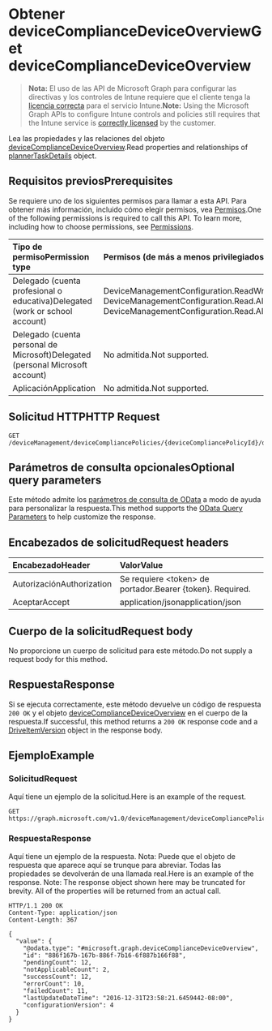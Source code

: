 # <a name="get-devicecompliancedeviceoverview"></a><span data-ttu-id="24f4a-101">Obtener deviceComplianceDeviceOverview</span><span class="sxs-lookup"><span data-stu-id="24f4a-101">Get deviceComplianceDeviceOverview</span></span>

> <span data-ttu-id="24f4a-102">**Nota:** El uso de las API de Microsoft Graph para configurar las directivas y los controles de Intune requiere que el cliente tenga la [licencia correcta](https://go.microsoft.com/fwlink/?linkid=839381) para el servicio Intune.</span><span class="sxs-lookup"><span data-stu-id="24f4a-102">**Note:** Using the Microsoft Graph APIs to configure Intune controls and policies still requires that the Intune service is [correctly licensed](https://go.microsoft.com/fwlink/?linkid=839381) by the customer.</span></span>

<span data-ttu-id="24f4a-103">Lea las propiedades y las relaciones del objeto [deviceComplianceDeviceOverview](../resources/intune_deviceconfig_devicecompliancedeviceoverview.md).</span><span class="sxs-lookup"><span data-stu-id="24f4a-103">Read properties and relationships of [plannerTaskDetails](../resources/intune_deviceconfig_devicecompliancedeviceoverview.md) object.</span></span>
## <a name="prerequisites"></a><span data-ttu-id="24f4a-104">Requisitos previos</span><span class="sxs-lookup"><span data-stu-id="24f4a-104">Prerequisites</span></span>
<span data-ttu-id="24f4a-p101">Se requiere uno de los siguientes permisos para llamar a esta API. Para obtener más información, incluido cómo elegir permisos, vea [Permisos](../../../concepts/permissions_reference.md).</span><span class="sxs-lookup"><span data-stu-id="24f4a-p101">One of the following permissions is required to call this API. To learn more, including how to choose permissions, see [Permissions](../../../concepts/permissions_reference.md).</span></span>

|<span data-ttu-id="24f4a-107">Tipo de permiso</span><span class="sxs-lookup"><span data-stu-id="24f4a-107">Permission type</span></span>|<span data-ttu-id="24f4a-108">Permisos (de más a menos privilegiados)</span><span class="sxs-lookup"><span data-stu-id="24f4a-108">Permissions (from least to most privileged)</span></span>|
|:---|:---|
|<span data-ttu-id="24f4a-109">Delegado (cuenta profesional o educativa)</span><span class="sxs-lookup"><span data-stu-id="24f4a-109">Delegated (work or school account)</span></span>|<span data-ttu-id="24f4a-110">DeviceManagementConfiguration.ReadWrite.All, DeviceManagementConfiguration.Read.All</span><span class="sxs-lookup"><span data-stu-id="24f4a-110">DeviceManagementConfiguration.ReadWrite.All, DeviceManagementConfiguration.Read.All</span></span>|
|<span data-ttu-id="24f4a-111">Delegado (cuenta personal de Microsoft)</span><span class="sxs-lookup"><span data-stu-id="24f4a-111">Delegated (personal Microsoft account)</span></span>|<span data-ttu-id="24f4a-112">No admitida.</span><span class="sxs-lookup"><span data-stu-id="24f4a-112">Not supported.</span></span>|
|<span data-ttu-id="24f4a-113">Aplicación</span><span class="sxs-lookup"><span data-stu-id="24f4a-113">Application</span></span>|<span data-ttu-id="24f4a-114">No admitida.</span><span class="sxs-lookup"><span data-stu-id="24f4a-114">Not supported.</span></span>|

## <a name="http-request"></a><span data-ttu-id="24f4a-115">Solicitud HTTP</span><span class="sxs-lookup"><span data-stu-id="24f4a-115">HTTP Request</span></span>
<!-- {
  "blockType": "ignored"
}
-->
``` http
GET /deviceManagement/deviceCompliancePolicies/{deviceCompliancePolicyId}/deviceStatusOverview
```

## <a name="optional-query-parameters"></a><span data-ttu-id="24f4a-116">Parámetros de consulta opcionales</span><span class="sxs-lookup"><span data-stu-id="24f4a-116">Optional query parameters</span></span>
<span data-ttu-id="24f4a-117">Este método admite los [parámetros de consulta de OData](https://developer.microsoft.com/es-ES/graph/docs/overview/query_parameters) a modo de ayuda para personalizar la respuesta.</span><span class="sxs-lookup"><span data-stu-id="24f4a-117">This method supports the [OData Query Parameters](https://developer.microsoft.com/es-ES/graph/docs/overview/query_parameters) to help customize the response.</span></span>
## <a name="request-headers"></a><span data-ttu-id="24f4a-118">Encabezados de solicitud</span><span class="sxs-lookup"><span data-stu-id="24f4a-118">Request headers</span></span>
|<span data-ttu-id="24f4a-119">Encabezado</span><span class="sxs-lookup"><span data-stu-id="24f4a-119">Header</span></span>|<span data-ttu-id="24f4a-120">Valor</span><span class="sxs-lookup"><span data-stu-id="24f4a-120">Value</span></span>|
|:---|:---|
|<span data-ttu-id="24f4a-121">Autorización</span><span class="sxs-lookup"><span data-stu-id="24f4a-121">Authorization</span></span>|<span data-ttu-id="24f4a-122">Se requiere &lt;token&gt; de portador.</span><span class="sxs-lookup"><span data-stu-id="24f4a-122">Bearer {token}. Required.</span></span>|
|<span data-ttu-id="24f4a-123">Aceptar</span><span class="sxs-lookup"><span data-stu-id="24f4a-123">Accept</span></span>|<span data-ttu-id="24f4a-124">application/json</span><span class="sxs-lookup"><span data-stu-id="24f4a-124">application/json</span></span>|

## <a name="request-body"></a><span data-ttu-id="24f4a-125">Cuerpo de la solicitud</span><span class="sxs-lookup"><span data-stu-id="24f4a-125">Request body</span></span>
<span data-ttu-id="24f4a-126">No proporcione un cuerpo de solicitud para este método.</span><span class="sxs-lookup"><span data-stu-id="24f4a-126">Do not supply a request body for this method.</span></span>

## <a name="response"></a><span data-ttu-id="24f4a-127">Respuesta</span><span class="sxs-lookup"><span data-stu-id="24f4a-127">Response</span></span>
<span data-ttu-id="24f4a-128">Si se ejecuta correctamente, este método devuelve un código de respuesta `200 OK` y el objeto [deviceComplianceDeviceOverview](../resources/intune_deviceconfig_devicecompliancedeviceoverview.md) en el cuerpo de la respuesta.</span><span class="sxs-lookup"><span data-stu-id="24f4a-128">If successful, this method returns a `200 OK` response code and a [DriveItemVersion](../resources/intune_deviceconfig_devicecompliancedeviceoverview.md) object in the response body.</span></span>

## <a name="example"></a><span data-ttu-id="24f4a-129">Ejemplo</span><span class="sxs-lookup"><span data-stu-id="24f4a-129">Example</span></span>
### <a name="request"></a><span data-ttu-id="24f4a-130">Solicitud</span><span class="sxs-lookup"><span data-stu-id="24f4a-130">Request</span></span>
<span data-ttu-id="24f4a-131">Aquí tiene un ejemplo de la solicitud.</span><span class="sxs-lookup"><span data-stu-id="24f4a-131">Here is an example of the request.</span></span>
``` http
GET https://graph.microsoft.com/v1.0/deviceManagement/deviceCompliancePolicies/{deviceCompliancePolicyId}/deviceStatusOverview
```

### <a name="response"></a><span data-ttu-id="24f4a-132">Respuesta</span><span class="sxs-lookup"><span data-stu-id="24f4a-132">Response</span></span>
<span data-ttu-id="24f4a-p102">Aquí tiene un ejemplo de la respuesta. Nota: Puede que el objeto de respuesta que aparece aquí se trunque para abreviar. Todas las propiedades se devolverán de una llamada real.</span><span class="sxs-lookup"><span data-stu-id="24f4a-p102">Here is an example of the response. Note: The response object shown here may be truncated for brevity. All of the properties will be returned from an actual call.</span></span>
``` http
HTTP/1.1 200 OK
Content-Type: application/json
Content-Length: 367

{
  "value": {
    "@odata.type": "#microsoft.graph.deviceComplianceDeviceOverview",
    "id": "886f167b-167b-886f-7b16-6f887b166f88",
    "pendingCount": 12,
    "notApplicableCount": 2,
    "successCount": 12,
    "errorCount": 10,
    "failedCount": 11,
    "lastUpdateDateTime": "2016-12-31T23:58:21.6459442-08:00",
    "configurationVersion": 4
  }
}
```



